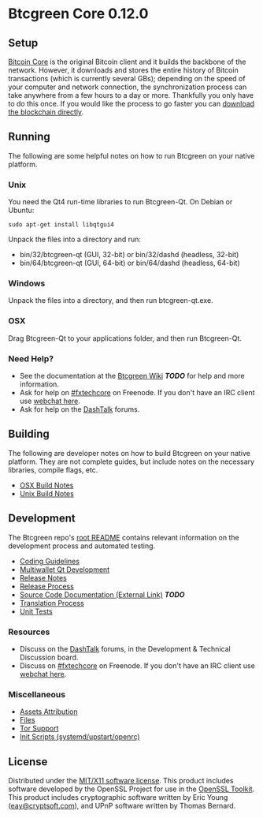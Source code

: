 Btcgreen Core 0.12.0
=====================

Setup
---------------------
[Bitcoin Core](http://bitcoin.org/en/download) is the original Bitcoin client and it builds the backbone of the network. However, it downloads and stores the entire history of Bitcoin transactions (which is currently several GBs); depending on the speed of your computer and network connection, the synchronization process can take anywhere from a few hours to a day or more. Thankfully you only have to do this once. If you would like the process to go faster you can [download the blockchain directly](bootstrap.md).

Running
---------------------
The following are some helpful notes on how to run Btcgreen on your native platform.

### Unix

You need the Qt4 run-time libraries to run Btcgreen-Qt. On Debian or Ubuntu:

	sudo apt-get install libqtgui4

Unpack the files into a directory and run:

- bin/32/btcgreen-qt (GUI, 32-bit) or bin/32/dashd (headless, 32-bit)
- bin/64/btcgreen-qt (GUI, 64-bit) or bin/64/dashd (headless, 64-bit)



### Windows

Unpack the files into a directory, and then run btcgreen-qt.exe.

### OSX

Drag Btcgreen-Qt to your applications folder, and then run Btcgreen-Qt.

### Need Help?

* See the documentation at the [Btcgreen Wiki](https://en.bitcoin.it/wiki/Main_Page) ***TODO***
for help and more information.
* Ask for help on [#fxtechcore](http://webchat.freenode.net?channels=fxtechcore) on Freenode. If you don't have an IRC client use [webchat here](http://webchat.freenode.net?channels=fxtechcore).
* Ask for help on the [DashTalk](https://dashtalk.org/) forums.

Building
---------------------
The following are developer notes on how to build Btcgreen on your native platform. They are not complete guides, but include notes on the necessary libraries, compile flags, etc.

- [OSX Build Notes](build-osx.md)
- [Unix Build Notes](build-unix.md)

Development
---------------------
The Btcgreen repo's [root README](https://github.com/fxtechcore/btcgreen/blob/master/README.md) contains relevant information on the development process and automated testing.

- [Coding Guidelines](coding.md)
- [Multiwallet Qt Development](multiwallet-qt.md)
- [Release Notes](release-notes.md)
- [Release Process](release-process.md)
- [Source Code Documentation (External Link)](https://dev.visucore.com/bitcoin/doxygen/) ***TODO***
- [Translation Process](translation_process.md)
- [Unit Tests](unit-tests.md)

### Resources
* Discuss on the [DashTalk](https://dashtalk.org/) forums, in the Development & Technical Discussion board.
* Discuss on [#fxtechcore](http://webchat.freenode.net/?channels=fxtechcore) on Freenode. If you don't have an IRC client use [webchat here](http://webchat.freenode.net/?channels=fxtechcore).

### Miscellaneous
- [Assets Attribution](assets-attribution.md)
- [Files](files.md)
- [Tor Support](tor.md)
- [Init Scripts (systemd/upstart/openrc)](init.md)

License
---------------------
Distributed under the [MIT/X11 software license](http://www.opensource.org/licenses/mit-license.php).
This product includes software developed by the OpenSSL Project for use in the [OpenSSL Toolkit](https://www.openssl.org/). This product includes
cryptographic software written by Eric Young ([eay@cryptsoft.com](mailto:eay@cryptsoft.com)), and UPnP software written by Thomas Bernard.
